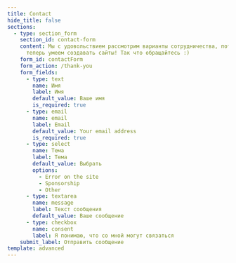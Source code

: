 ```yaml
---
title: Contact
hide_title: false
sections:
  - type: section_form
    section_id: contact-form
    content: Мы с удовольствием рассмотрим варианты сотрудничества, потому что мы
      теперь умеем создавать сайты! Так что обращайтесь :)
    form_id: contactForm
    form_action: /thank-you
    form_fields:
      - type: text
        name: Имя
        label: Имя
        default_value: Ваше имя
        is_required: true
      - type: email
        name: email
        label: Email
        default_value: Your email address
        is_required: true
      - type: select
        name: Тема
        label: Тема
        default_value: Выбрать
        options:
          - Error on the site
          - Sponsorship
          - Other
      - type: textarea
        name: message
        label: Текст сообщения
        default_value: Ваше сообщение
      - type: checkbox
        name: consent
        label: Я понимаю, что со мной могут связаться
    submit_label: Отправить сообщение
template: advanced
---
```

